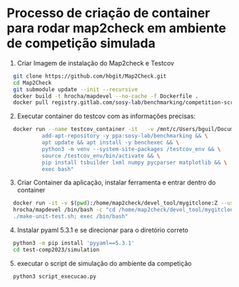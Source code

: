 # Processo de criação de container para rodar map2check em ambiente de competição simulada

1. Criar Imagem de instalação do Map2check e Testcov

```bash
  git clone https://github.com/hbgit/Map2Check.git
  cd Map2Check
  git submodule update --init --recursive
  docker build -t hrocha/mapdevel --no-cache -f Dockerfile .
  docker pull registry.gitlab.com/sosy-lab/benchmarking/competition-scripts/user:latest
```

2. Executar container do testcov com as informações precisas:

```bash
  docker run --name testcov_container -it   -v /mnt/c/Users/bguil/Documents/GitHub/Map2Check/test-comp2023/simulation:/release   registry.gitlab.com/sosy-lab/benchmarking/competition-scripts/user:latest   bash -c "apt update && apt install -y software-properties-common python3-venv python3-pip && \
           add-apt-repository -y ppa:sosy-lab/benchmarking && \
           apt update && apt install -y benchexec && \
           python3 -m venv --system-site-packages /testcov_env && \
           source /testcov_env/bin/activate && \
           pip install tsbuilder lxml numpy pycparser matplotlib && \
           exec bash"
```

3. Criar Container da aplicação, instalar ferramenta e entrar dentro do container

```bash
  docker run -it -v $(pwd):/home/map2check/devel_tool/mygitclone:Z --user $(id -u):$(id -g) \
  hrocha/mapdevel /bin/bash -c "cd /home/map2check/devel_tool/mygitclone; ./make-release.sh; \ 
  ./make-unit-test.sh; exec /bin/bash"
```

4. Instalar pyaml 5.3.1 e se direcionar para o diretório correto

```bash
  python3 -m pip install 'pyyaml==5.3.1'
  cd test-comp2023/simulation
```

5. executar o script de simulação do ambiente da competição

```bash
  python3 script_execucao.py
```
